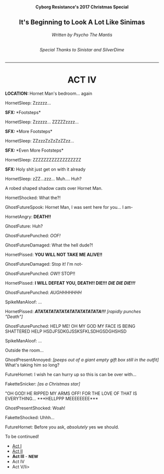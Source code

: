 <div class=""><center>
<h4>Cyborg Resistance's 2017 Christmas Special</h4>
<h2>It's Beginning to Look A Lot Like Sinimas</h2>
<h6>Written by Psycho The Mantis</h6>
<h6>Special Thanks to Sinistar and SilverDime</h6>
<hr>
</center></div>

<div class=""><center>
<h1>ACT IV</h1>
</center></div>

<div class="narration"><b>LOCATION: </b>Hornet Man's bedroom... again</div>

HornetSleep: Zzzzzz...

<div class="narration"><b>SFX: </b>*Footsteps*</div>

HornetSleep: Zzzzzz... ZZZZZzzzz...

<div class="narration"><b>SFX: </b>*More Footsteps*</div>

HornetSleep: ZZzzzZzZzZzZZzz...

<div class="narration"><b>SFX: </b>*Even More Footsteps*</div>

HornetSleep: ZZZZZZZZZZZZZZZZZZ

<div class="narration"><b>SFX: </b>Holy shit just get on with it already</div>

HornetSleep: zZZ...zzz... Muh.... Huh?

<div class="narration">A robed shaped shadow casts over Hornet Man.</div>

HornetShocked: What the?!

GhostFutureSpook: Hornet Man, I was sent here for you... I am-

HornetAngry: **DEATH!!**

GhostFuture: Huh?

GhostFuturePunched: *OOF!*

GhostFutureDamaged: What the hell dude?!

HornetPissed: **YOU WILL NOT TAKE ME ALIVE!!**

GhostFutureDamaged: Stop it! I'm not-

GhostFuturePunched: *OW!!* STOP!!

HornetPissed: **I WILL DEFEAT YOU, DEATH!! DIE!!!** ***DIE DIE DIE!!!***

GhostFuturePunched: *AUGHHHHHHH*

SpikeManAloof: ...

HornetPissed: ***ATATATATATATATATATATATATA!!!*** *[rapidly punches "Death"]*

GhostFuturePunched: HELP ME! OH MY GOD MY FACE IS BEING SHATTERED HELP HSDJFSDKGJSSKSFKLSDHGSDGHSHSD

SpikeManAloof: ...

<div class="narration">Outside the room...</div>

GhostPresentAnnoyed: *[peeps out of a giant empty gift box still in the outfit]* What's taking him so long?

FutureHornet: I wish he can hurry up so this is can be over with...

FaketteSnicker: *[as a Christmas star]* 

<div class="narration">"OH GOD! HE RIPPED MY ARMS OFF! FOR THE LOVE OF THAT IS EVERYTHING... ***HELLPPP MEEEEEEEE***</div>

GhostPresentShocked: Woah!

FaketteShocked: Uhhh...

FutureHornet: Before you ask, *absolutely* yes we should.

<div class="narration">
To be continued!
<ul>
<li><a href="CR_XMAS_2017_ACT_I.html">Act I</a></li> 
<li><a href="CR_XMAS_2017_ACT_II.html">Act II</a></li> 
<li><b>Act III</b> - <b><font size="2">NEW</font></b></li>
<li>Act IV</li>
<li>Act V/li></ul>
</div>


<script src="assets/js/replacediv.js"></script>
<script src="assets/js/mugshots.js"></script>